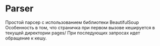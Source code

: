 # Parser
Простой парсер с использованием библиотеки BeautifulSoup
Особенность в том, что страничка при первом вызове кешируется в текущей директории pages/
При последующих запросах идет обращение к кешу.